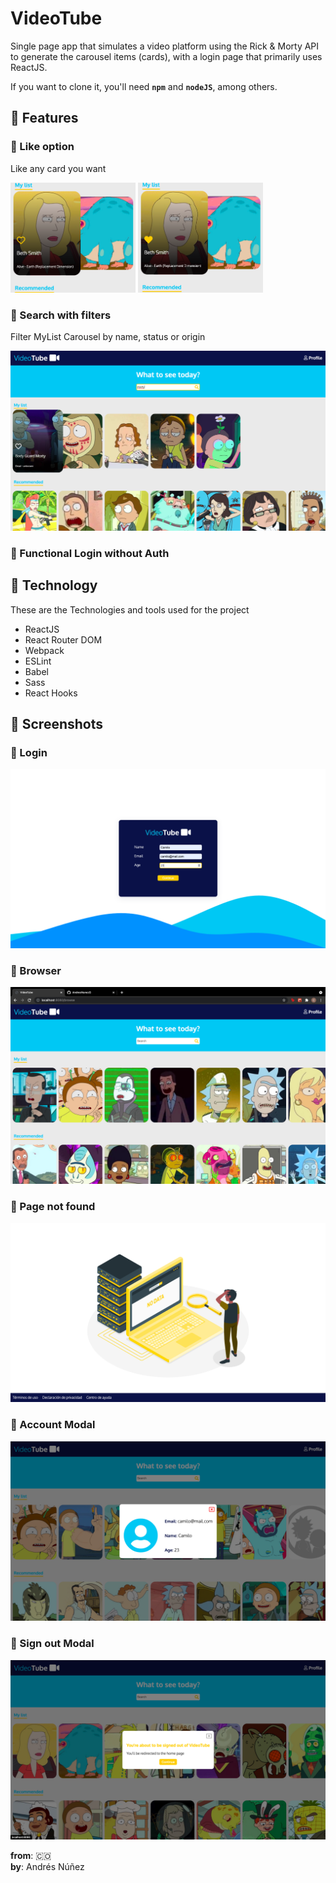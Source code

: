 # VideoTube

Single page app that simulates a video platform using the Rick & Morty API to generate the carousel items (cards), with a login page that primarily uses ReactJS.

If you want to clone it, you'll need **`npm`** and **`nodeJS`**, among others.

## 🔹 Features

### 🔸 Like option

Like any card you want

<img src="./ReadmeImages/ImgLike1.png" alt="drawing" width="200"/>

<img src="./ReadmeImages/ImgLike2.png" alt="drawing" width="200"/>

### 🔸 Search with filters

Filter MyList Carousel by name, status or origin

![Login](./ReadmeImages/ImgSearch.png)

### 🔸 Functional Login without Auth

## 🔹 Technology

These are the Technologies and tools used for the project

- ReactJS
- React Router DOM
- Webpack
- ESLint
- Babel
- Sass
- React Hooks

## 🔹 Screenshots

### 🔸 Login

![Login](./ReadmeImages/ImgLogin.png)

### 🔸 Browser

![Login](./ReadmeImages/ImgBrowse.png)

### 🔸 Page not found

![Login](./ReadmeImages/ImgPageNotFound.png)

### 🔸 Account Modal

![Login](./ReadmeImages/ImgAccountModal.png)

### 🔸 Sign out Modal

![Login](./ReadmeImages/ImgSignoutModal.png)

**from**: 🇨🇴  
**by**: Andrés Núñez
